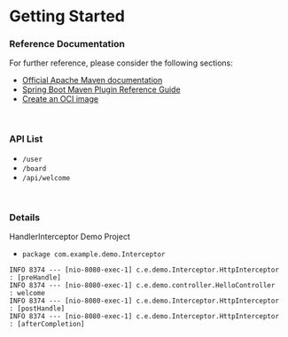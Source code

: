 # Getting Started

### Reference Documentation
For further reference, please consider the following sections:

* [Official Apache Maven documentation](https://maven.apache.org/guides/index.html)
* [Spring Boot Maven Plugin Reference Guide](https://docs.spring.io/spring-boot/docs/2.7.7-SNAPSHOT/maven-plugin/reference/html/)
* [Create an OCI image](https://docs.spring.io/spring-boot/docs/2.7.7-SNAPSHOT/maven-plugin/reference/html/#build-image)

<br/>

### API List

- `/user`
- `/board`
- `/api/welcome`

<br/>

### Details

HandlerInterceptor Demo Project

- `package com.example.demo.Interceptor`

```
INFO 8374 --- [nio-8080-exec-1] c.e.demo.Interceptor.HttpInterceptor     : [preHandle]
INFO 8374 --- [nio-8080-exec-1] c.e.demo.controller.HelloController      : welcome
INFO 8374 --- [nio-8080-exec-1] c.e.demo.Interceptor.HttpInterceptor     : [postHandle]
INFO 8374 --- [nio-8080-exec-1] c.e.demo.Interceptor.HttpInterceptor     : [afterCompletion]
```

